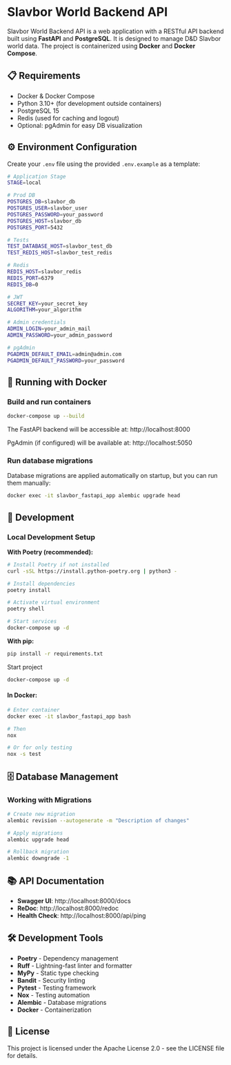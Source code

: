 # Slavbor World Backend API

Slavbor World Backend API is a web application with a RESTful API backend built using **FastAPI** and **PostgreSQL**. It is designed to manage D&D Slavbor world data. The project is containerized using **Docker** and **Docker Compose**.

## 📋 Requirements

- Docker & Docker Compose
- Python 3.10+ (for development outside containers)
- PostgreSQL 15
- Redis (used for caching and logout)
- Optional: pgAdmin for easy DB visualization

## ⚙️ Environment Configuration

Create your `.env` file using the provided `.env.example` as a template:

```bash
# Application Stage
STAGE=local

# Prod DB
POSTGRES_DB=slavbor_db
POSTGRES_USER=slavbor_user
POSTGRES_PASSWORD=your_password
POSTGRES_HOST=slavbor_db
POSTGRES_PORT=5432

# Tests
TEST_DATABASE_HOST=slavbor_test_db
TEST_REDIS_HOST=slavbor_test_redis

# Redis
REDIS_HOST=slavbor_redis
REDIS_PORT=6379
REDIS_DB=0

# JWT
SECRET_KEY=your_secret_key
ALGORITHM=your_algorithm

# Admin credentials
ADMIN_LOGIN=your_admin_mail
ADMIN_PASSWORD=your_admin_password

# pgAdmin
PGADMIN_DEFAULT_EMAIL=admin@admin.com
PGADMIN_DEFAULT_PASSWORD=your_password
```

## 🐳 Running with Docker

### Build and run containers

```bash
docker-compose up --build
```

The FastAPI backend will be accessible at: http://localhost:8000

PgAdmin (if configured) will be available at: http://localhost:5050

### Run database migrations

Database migrations are applied automatically on startup, but you can run them manually:

```bash
docker exec -it slavbor_fastapi_app alembic upgrade head
```

## 🚀 Development

### Local Development Setup

**With Poetry (recommended):**
```bash
# Install Poetry if not installed
curl -sSL https://install.python-poetry.org | python3 -

# Install dependencies
poetry install

# Activate virtual environment
poetry shell

# Start services
docker-compose up -d
```

**With pip:**
```bash
pip install -r requirements.txt
```

Start project
```bash
docker-compose up -d 
```

#### In Docker:

```bash
# Enter container
docker exec -it slavbor_fastapi_app bash

# Then 
nox

# Or for only testing
nox -s test
```

## 🗄️ Database Management

### Working with Migrations

```bash
# Create new migration
alembic revision --autogenerate -m "Description of changes"

# Apply migrations
alembic upgrade head

# Rollback migration
alembic downgrade -1
```

## 📚 API Documentation

- **Swagger UI**: http://localhost:8000/docs
- **ReDoc**: http://localhost:8000/redoc
- **Health Check**: http://localhost:8000/api/ping

## 🛠️ Development Tools

- **Poetry** - Dependency management
- **Ruff** - Lightning-fast linter and formatter
- **MyPy** - Static type checking
- **Bandit** - Security linting
- **Pytest** - Testing framework
- **Nox** - Testing automation
- **Alembic** - Database migrations
- **Docker** - Containerization

## 📄 License

This project is licensed under the Apache License 2.0 - see the LICENSE file for details.